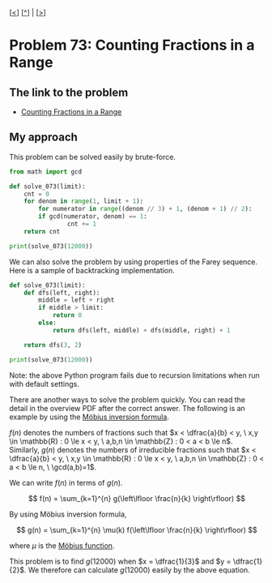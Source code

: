 \[[<](./p0072.md)] \[[^](../README.md)] | \[[>](./p0074.md)]

# Problem 73: Counting Fractions in a Range

## The link to the problem

- [Counting Fractions in a Range](https://projecteuler.net/problem=73)

## My approach

This problem can be solved easily by brute-force.

```python
from math import gcd

def solve_073(limit):
    cnt = 0
    for denom in range(1, limit + 1):
        for numerator in range((denom // 3) + 1, (denom + 1) // 2):
	    if gcd(numerator, denom) == 1:
                cnt += 1
    return cnt

print(solve_073(12000))
```

We can also solve the problem by using properties of the Farey sequence.
Here is a sample of backtracking implementation.

```python
def solve_073(limit):
    def dfs(left, right):
        middle = left + right
        if middle > limit:
            return 0
        else:
            return dfs(left, middle) + dfs(middle, right) + 1

    return dfs(3, 2)

print(solve_073(12000))
```

Note: the above Python program fails due to recursion limitations when run with default settings.

There are another ways to solve the problem quickly. You can read the detail in the overview PDF after the correct answer.
The following is an example by using the [Möbius inversion formula](https://en.wikipedia.org/wiki/M%C3%B6bius_inversion_formula).

$f(n)$ denotes the numbers of fractions such that $x < \dfrac{a}{b} < y, \ x,y \in \mathbb{R} : 0 \le x < y, \ a,b,n \in \mathbb{Z} : 0 < a < b \le n$.
Similarly, $g(n)$ denotes the numbers of irreducible fractions such that $x < \dfrac{a}{b} < y, \ x,y \in \mathbb{R} : 0 \le x < y, \ a,b,n \in \mathbb{Z} : 0 < a < b \le n, \ \gcd(a,b)=1$.

We can write $f(n)$ in terms of $g(n)$.

$$
f(n) = \sum_{k=1}^{n} g(\left\lfloor \frac{n}{k} \right\rfloor)
$$

By using Möbius inversion formula,

$$
g(n) = \sum_{k=1}^{n} \mu(k) f(\left\lfloor \frac{n}{k} \right\rfloor)
$$

where $\mu$ is the [Möbius function](https://en.wikipedia.org/wiki/M%C3%B6bius_function).

This problem is to find $g(12000)$ when $x = \dfrac{1}{3}$ and $y = \dfrac{1}{2}$.
We therefore can calculate $g(12000)$ easily by the above equation.

